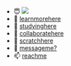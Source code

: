 - 😇 <img src="vipul43/vipul43/fav.jpeg">
- 🔭 <a target="_blank" href="https://vipul43.github.io/my_portfolio">learnmorehere</a>
- 🌱 <a target="_blank" href="https://iitpkd.ac.in">studyinghere</a>
- 👯 <a target="_blank" href="https://github.com/vipul43/image_captioning">collaboratehere</a>
- 🤔 <a target="_blank" href="https://vipul43.github.io/draw">scratchhere</a>
- 💬 <a target="_blank" href="https://api.whatsapp.com/send?phone=917032708714&text=Heyy%20I%20Just%20saw%20your%20profile%20on%20gihub.%20Want%20to%20chat😀😀">messageme?</a>
- 📫 <a target="_blank" href="mailto:saifunny43@gmail.com">reachme</a>
